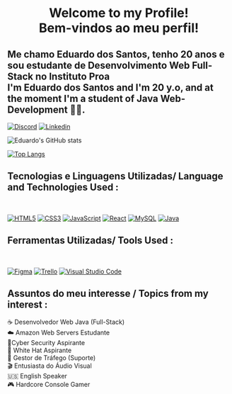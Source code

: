 <h1 align="center"> Welcome to my Profile! <br> Bem-vindos ao meu perfil!</h1>
<h2>Me chamo Eduardo dos Santos, tenho 20 anos e sou estudante de Desenvolvimento Web Full-Stack no Instituto Proa  <br> I'm Eduardo dos Santos and I'm 20 y.o, and at the moment I'm a student of Java Web-Development 👨‍💻.</h2>

[![Discord](https://img.shields.io/badge/Discord-7289DA?style=for-the-badge&logo=discord&logoColor=white)](DuDuzuero#2547)
[![Linkedin](https://img.shields.io/badge/LinkedIn-0077B5?style=for-the-badge&logo=linkedin&logoColor=white)](linkedin.com/in/eduardo-dos-santos-)

![Eduardo's GitHub stats](https://github-readme-stats.vercel.app/api?username=eduardovirtual&show_icons=true&theme=dracula)

[![Top Langs](https://github-readme-stats.vercel.app/api/top-langs/?username=eduardovirtual&layout=compact)]()

## Tecnologias e Linguagens Utilizadas/ Language and Technologies Used :

<div style='display:inline_block'> <br/>

[![HTML5](https://img.shields.io/badge/HTML5-E34F26?style=for-the-badge&logo=html5&logoColor=white)]()
[![CSS3](https://img.shields.io/badge/CSS3-1572B6?style=for-the-badge&logo=css3&logoColor=white)]()
[![JavaScript](https://img.shields.io/badge/JavaScript-F7DF1E?style=for-the-badge&logo=javascript&logoColor=black)]()
[![React](https://img.shields.io/badge/React-20232A?style=for-the-badge&logo=react&logoColor=61DAFB)]()
[![MySQL](https://img.shields.io/badge/MySQL-005C84?style=for-the-badge&logo=mysql&logoColor=white)]()
[![Java](https://img.shields.io/badge/Java-ED8B00?style=for-the-badge&logo=openjdk&logoColor=white)]()
</div>

## Ferramentas Utilizadas/ Tools Used :

<div style='display:inline_block'> <br/>

[![Figma](https://img.shields.io/badge/Figma-F24E1E?style=for-the-badge&logo=figma&logoColor=white)]()
[![Trello](https://img.shields.io/badge/Trello-0052CC?style=for-the-badge&logo=trello&logoColor=white)]()
[![Visual Studio Code](https://img.shields.io/badge/Visual_Studio_Code-0078D4?style=for-the-badge&logo=visual%20studio%20code&logoColor=white)]()
</div>

## Assuntos do meu interesse / Topics from my interest :
☕ Desenvolvedor Web Java (Full-Stack) <br>
☁️ Amazon Web Servers Estudante <br>
🔐Cyber Security Aspirante <br>
🎩 White Hat Aspirante <br>
💼 Gestor de Tráfego (Suporte) <br>
🎬 Entusiasta do Áudio Visual <br>
🇺🇸 English Speaker <br>
🎮 Hardcore Console Gamer <br>

<!---
eduardovirtual/eduardovirtual is a ✨ special ✨ repository because its `README.md` (this file) appears on your GitHub profile.
You can click the Preview link to take a look at your changes.
--->
